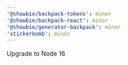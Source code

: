 ```yaml
---
'@showbie/backpack-tokens': minor
'@showbie/backpack-react': minor
'@showbie/generator-backpack': minor
'stickerbomb': minor
---
```


Upgrade to Node 16
